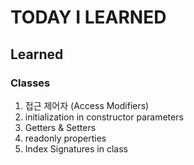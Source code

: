 # TODAY I LEARNED

## Learned

### Classes

1. 접근 제어자 (Access Modifiers)
2. initialization in constructor parameters
3. Getters & Setters
4. readonly properties
5. Index Signatures in class
